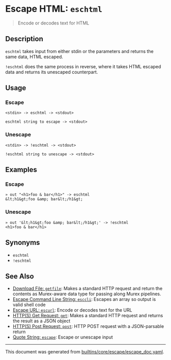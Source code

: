 # Escape HTML: `eschtml`

> Encode or decodes text for HTML

## Description

`eschtml` takes input from either stdin or the parameters and returns the same
data, HTML escaped.

`!eschtml` does the same process in reverse, where it takes HTML escaped data
and returns its unescaped counterpart.

## Usage

### Escape

```
<stdin> -> eschtml -> <stdout>

eschtml string to escape -> <stdout>
```

### Unescape

```
<stdin> -> !eschtml -> <stdout>

!eschtml string to unescape -> <stdout>
```

## Examples

### Escape

```
» out "<h1>foo & bar</h1>" -> eschtml
&lt;h1&gt;foo &amp; bar&lt;/h1&gt;
```

### Unescape

```
» out '&lt;h1&gt;foo &amp; bar&lt;/h1&gt;' -> !eschtml
<h1>foo & bar</h1>
```

## Synonyms

* `eschtml`
* `!eschtml`


## See Also

* [Download File: `getfile`](../commands/getfile.md):
  Makes a standard HTTP request and return the contents as Murex-aware data type for passing along Murex pipelines.
* [Escape Command Line String: `esccli`](../commands/esccli.md):
  Escapes an array so output is valid shell code
* [Escape URL: `escurl`](../commands/escurl.md):
  Encode or decodes text for the URL
* [HTTP(S) Get Request: `get`](../commands/get.md):
  Makes a standard HTTP request and returns the result as a JSON object
* [HTTP(S) Post Request: `post`](../commands/post.md):
  HTTP POST request with a JSON-parsable return
* [Quote String: `escape`](../commands/escape.md):
  Escape or unescape input

<hr/>

This document was generated from [builtins/core/escape/escape_doc.yaml](https://github.com/lmorg/murex/blob/master/builtins/core/escape/escape_doc.yaml).